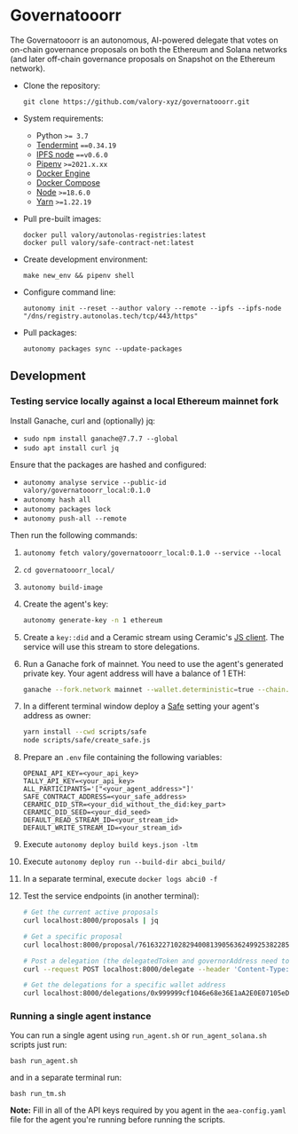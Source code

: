 # Governatooorr

The Governatooorr is an autonomous, AI-powered delegate that votes on on-chain governance proposals on both the Ethereum and Solana networks (and later off-chain governance proposals on Snapshot on the Ethereum network).

- Clone the repository:

      git clone https://github.com/valory-xyz/governatooorr.git

- System requirements:

    - Python `>= 3.7`
    - [Tendermint](https://docs.tendermint.com/v0.34/introduction/install.html) `==0.34.19`
    - [IPFS node](https://docs.ipfs.io/install/command-line/#official-distributions) `==v0.6.0`
    - [Pipenv](https://pipenv.pypa.io/en/latest/installation/) `>=2021.x.xx`
    - [Docker Engine](https://docs.docker.com/engine/install/)
    - [Docker Compose](https://docs.docker.com/compose/install/)
    - [Node](https://nodejs.org/en) `>=18.6.0`
    - [Yarn](https://yarnpkg.com/getting-started/install) `>=1.22.19`

- Pull pre-built images:

      docker pull valory/autonolas-registries:latest
      docker pull valory/safe-contract-net:latest

- Create development environment:

      make new_env && pipenv shell

- Configure command line:

      autonomy init --reset --author valory --remote --ipfs --ipfs-node "/dns/registry.autonolas.tech/tcp/443/https"

- Pull packages:

      autonomy packages sync --update-packages

## Development

### Testing service locally against a local Ethereum mainnet fork

Install Ganache, curl and (optionally) jq:
- `sudo npm install ganache@7.7.7 --global`
- `sudo apt install curl jq`

Ensure that the packages are hashed and configured:
- `autonomy analyse service --public-id valory/governatooorr_local:0.1.0`
- `autonomy hash all`
- `autonomy packages lock`
- `autonomy push-all --remote`

Then run the following commands:
1. `autonomy fetch valory/governatooorr_local:0.1.0 --service --local`
2. `cd governatooorr_local/`
3. `autonomy build-image`
4. Create the agent's key:
    ```bash
    autonomy generate-key -n 1 ethereum
    ```
5. Create a `key::did` and a Ceramic stream using Ceramic's [JS client](https://developers.ceramic.network/build/javascript/installation/#js-http-client). The service will use this stream to store delegations.
6. Run a Ganache fork of mainnet. You need to use the agent's generated private key. Your agent address will have a balance of 1 ETH:

    ```bash
    ganache --fork.network mainnet --wallet.deterministic=true --chain.chainId 1 --fork.blockNumber 16968287 --wallet.accounts <agent_private_key>,1000000000000000000 --server.host 0.0.0.0
    ```
7. In a different terminal window deploy a [Safe](https://safe.global/) setting your agent's address as owner:
    ```bash
    yarn install --cwd scripts/safe
    node scripts/safe/create_safe.js
    ```
8. Prepare an `.env` file containing the following variables:
    ```text
    OPENAI_API_KEY=<your_api_key>
    TALLY_API_KEY=<your_api_key>
    ALL_PARTICIPANTS='["<your_agent_address>"]'
    SAFE_CONTRACT_ADDRESS=<your_safe_address>
    CERAMIC_DID_STR=<your_did_without_the_did:key_part>
    CERAMIC_DID_SEED=<your_did_seed>
    DEFAULT_READ_STREAM_ID=<your_stream_id>
    DEFAULT_WRITE_STREAM_ID=<your_stream_id>
    ```
9. Execute `autonomy deploy build keys.json -ltm`
10. Execute `autonomy deploy run --build-dir abci_build/`
11. In a separate terminal, execute `docker logs abci0 -f`
12. Test the service endpoints (in another terminal):
      ```bash
      # Get the current active proposals
      curl localhost:8000/proposals | jq

      # Get a specific proposal
      curl localhost:8000/proposal/76163227102829400813905636249925382285747891719849601732821246533951559697126 | jq

      # Post a delegation (the delegatedToken and governorAddress need to match a valid active proposal)
      curl --request POST localhost:8000/delegate --header 'Content-Type: application/json' --data-raw '{"address": "0x999999cf1046e68e36E1aA2E0E07105eDDD1f08E","delegatedToken": "0x610210AA5D51bf26CBce146A5992D2FEeBc27dB1","votingPreference": "EVIL","governorAddress": "0x1C9a7ced4CAdb9c5a65E564e73091912aaec7494","tokenBalance": 100}'

      # Get the delegations for a specific wallet address
      curl localhost:8000/delegations/0x999999cf1046e68e36E1aA2E0E07105eDDD1f08E | jq
      ```

### Running a single agent instance

You can run a single agent using `run_agent.sh` or `run_agent_solana.sh` scripts just run:

```
bash run_agent.sh
```

and in a separate terminal run:

```
bash run_tm.sh
```

**Note:** Fill in all of the API keys required by you agent in the `aea-config.yaml` file for the agent you're running before running the scripts.



